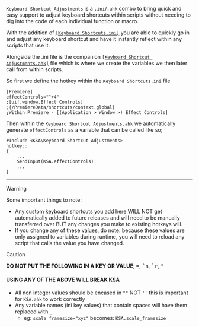 `Keyboard Shortcut Adjustments` is a `.ini`/`.ahk` combo to bring quick and easy support to adjust keyboard shortcuts within scripts without needing to dig into the code of each individual function or macro.

With the addition of [`[Keyboard Shortcuts.ini]`](https://github.com/Tomshiii/ahk/blob/main/Support%20Files/KSA/Keyboard%20Shortcuts.ini) you are able to quickly go in and adjust any keyboard shortcut and have it instantly reflect within any scripts that use it.

Alongside the .ini file is the companion [`[Keyboard Shortcut Adjustments.ahk]`](https://github.com/Tomshiii/ahk/blob/main/lib/KSA/Keyboard%20Shortcut%20Adjustments.ahk) file which is where we create the variables we then later call from within scripts.

So first we define the hotkey within the `Keyboard Shortcuts.ini` file
```autohotkey
[Premiere]
effectControls="^+4"
;[uif.window.Effect Controls]
;{/PremiereData/shortcuts/context.global}
;Within Premiere - [(Application > Window >) Effect Controls]
```
Then within the `Keyboard Shortcut Adjustments.ahk` we automatically generate `effectControls` as a variable that can be called like so;
```autoit
#Include <KSA\Keyboard Shortcut Adjustments>
hotkey::
{
    ...
    SendInput(KSA.effectControls)
    ...
}
```
***

> [!Warning]
> Some important things to note:
> - Any custom keyboard shortcuts you add here WILL NOT get automatically added to future releases and will need to be manually transferred over BUT any changes you make to existing hotkeys will.
> - If you change any of these values, do note: because these values are only assigned to variables during runtime, you will need to reload any script that calls the value you have changed.

> [!Caution]
> **DO NOT PUT THE FOLLOWING IN A KEY OR VALUE**; <kbd>=</kbd>, <kbd>\`n</kbd>, <kbd>\`r</kbd>, <kbd>"</kbd>  
> #### USING ANY OF THE ABOVE WILL BREAK KSA  
> - All non integer values should be encased in `""` NOT `''` this is important for `KSA.ahk` to work correctly
> - Any variable names (ini key values) that contain spaces will have them replaced with `_`
>    - eg: `scale framesize="xyz"` becomes: `KSA.scale_framesize`